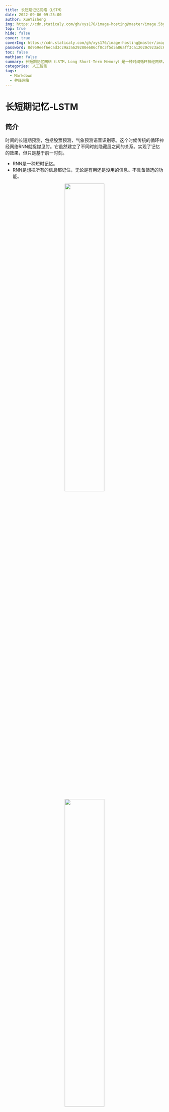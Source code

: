 ```yaml
---
title: 长短期记忆网络（LSTM）
date: 2022-09-06 09:25:00
author: XueYisheng
img: https://cdn.staticaly.com/gh/xys176/image-hosting@master/image.5bgoyw79ji80.webp
top: true
hide: false
cover: true
coverImg: https://cdn.staticaly.com/gh/xys176/image-hosting@master/image.5bgoyw79ji80.webp
password: 8d969eef6ecad3c29a3a629280e686cf0c3f5d5a86aff3ca12020c923adc6c92
toc: false
mathjax: false
summary: 长短期记忆网络（LSTM，Long Short-Term Memory）是一种时间循环神经网络，是为了解决一般的RNN（循环神经网络）存在的长期依赖问题而专门设计出来的，所有的RNN都具有一种重复神经网络模块的链式形式。
categories: 人工智能
tags:
  - Markdown
  - 神经网络
---
```

# 长短期记忆-LSTM


## 简介
时间的长短期预测，包括股票预测，气象预测语音识别等。这个时候传统的循环神经网络RNN就捉襟见肘。它虽然建立了不同时刻隐藏层之间的关系。实现了记忆的效果，但只是基于前一时刻。
- RNN是一种短时记忆。
- RNN是想把所有的信息都记住，无论是有用还是没用的信息。不具备筛选的功能。
<div align=center>
<img  src="https://cdn.staticaly.com/gh/xys176/image-hosting@master/image-(7).cmtksvb31gg.webp"  width="50%"/>
<img  src="https://cdn.staticaly.com/gh/xys176/image-hosting@master/image-(8).ju9vfra8u80.webp" width="50%"/> 
</div>  

## RNN传统循环神经网络模型  
左边红球是不同时间的输入x,中间蓝色是隐藏状态s，右边绿球是网络输出y。在LSTM中增加新的时间线（粉色），同时增加与隐藏状态的联系。
因此，相比较RNN，在STLM中，计算当前时刻t的隐藏状态时，就需要输入x(t)，前一时刻s（t-1)，还需要包含当前时刻的信息c(t)。这就是相当于一个日记本（记忆细胞），记录当前时刻的信息。
<div align=center>
<img  src="https://cdn.staticaly.com/gh/xys176/image-hosting@master/image-(9).6kiyvgziryo.webp"  width="50%"/>
<img  src="https://cdn.staticaly.com/gh/xys176/image-hosting@master/image-(10).2g03g19mq0w0.webp" width="50%"/> 
</div> 
对右上图转换，s(t)与c(t)之间的联系关系被拆分成如下的f1,f2,与c(t)指向s(t)线，一共三条联系线。 <br>  

- f1被称作遗忘门，起到删除功能。它根据昨天记忆s(t-1)和今天输入x(t)，决定来修改删除之前记录c(t-1)。数学表示如下图。其中sigmoid函数取值0到1之间，矩阵元素向乘，会抹掉为0的项，相当于选择性遗忘部分信息。<br>
- f2被称作选择门，其增加选择功能。其中sigmoid函数对信息进行选择，tanh函数取值-1到1之间，起到对数据整理加归纳.<br>
- 因此，得到c（t）=f1*c(t-1)+f2。这个得到的c(t)不仅会继续向下传递，同时还会来更新当前短期记忆s(t)，即第三条关联线。
<div align=center>
<img  src="https://cdn.staticaly.com/gh/xys176/image-hosting@master/image-(11).5z5rn8f9ejs.webp"  width="30%"/>
<img  src="https://cdn.staticaly.com/gh/xys176/image-hosting@master/image-(13).cb3raezz27k.webp" width="30%"/> 
<img  src="https://cdn.staticaly.com/gh/xys176/image-hosting@master/image-(12).65waw4lqhec0.webp" width="30%"/> 
<img  src="https://cdn.staticaly.com/gh/xys176/image-hosting@master/image-(16).2yk69gynmxa0.webp" width="40%"/> 
<img  src="https://cdn.staticaly.com/gh/xys176/image-hosting@master/image-(14).41bi9k8jv2g0.webp" width="40%"/> 
<img  src="https://cdn.staticaly.com/gh/xys176/image-hosting@master/image-(17).6ejn8w2i9yk0.webp" width="40%"/> 
<img  src="https://cdn.staticaly.com/gh/xys176/image-hosting@master/image-(18).678cphnkm7s0.webp" width="40%"/> 
</div>
经过以上操作，就可得到输出y（t）,同时保持并得到短期记忆链s与长期记忆链c。并且相互更新。  

## 传统LSTM向前传播过程
详细讲解LSTM中具体的细节实现。LSTM的详细传递模型图。
每一个绿色矩形中，都被成为一个记忆细胞。
<div align=center>
<img  src="https://cdn.staticaly.com/gh/xys176/image-hosting@master/image.5bgoyw79ji80.webp" width="80%"/> 
<img  src="https://cdn.staticaly.com/gh/xys176/image-hosting@master/image-(19).1gehkqruadi8.webp" width="30%"/>   
</div>

- σ就是sigmoid函数,也被称作门，取值在0到1之间。
- 下图中的g(t)就是c(t)。
- 得到c(t)之后，h(t)由c(t)向下经过tanh函数门，再与o(t)想乘。o(t)与f(t)相同，都是遗忘门。
- h(t)即使当前输出状态（紫色的可直接输出），也是长时记忆链的当前状态。并持续向下传播。
- y(t)就是输出，对应需要的格式。可灵活多变。
<div align=center>
<img  src="https://cdn.staticaly.com/gh/xys176/image-hosting@master/image-(20).2hkik6yigly0.webp" width="80%"/>   
</div>

## LSTM的变体
### 1. 长时记忆影响
增加前一时刻长时记忆的影响，在遗忘门之前得到前一时刻的长期记忆c(t)。
<div align=center>
<img  src="https://cdn.staticaly.com/gh/xys176/image-hosting@master/image-(21).2dkydrfawlxc.webp" width="80%"/>   
</div>

### 2. 耦合遗忘门和输入门
这种情况下，只有遗忘了旧的信息，才会添加新的信息。“1”减去矩阵中所要遗忘的，矩阵为1的项，减完后为0，进入更新门，此时需要遗忘部分为0，矩阵想乘时，就会丢弃掉这部分数据。（1-f(t))代表更新的结果，再加遗忘门数据。得到长时记忆输出C(T)。
<div align=center>
<img  src="https://cdn.staticaly.com/gh/xys176/image-hosting@master/image-(22).70n8gfo01ww0.webp" width="80%"/>   
</div>

### 3. 组合为更新门且合并长时记忆
整合长时和短期记忆，全部都需要依赖前一时刻的短期记忆。
<div align=center>
<img  src="https://cdn.staticaly.com/gh/xys176/image-hosting@master/image-(24).6n994o3w2qk0.webp" width="80%"/>   
</div>

---
参考：   
https://www.bilibili.com/video/BV1qM4y1M7Nv?spm_id_from=333.337.search-card.all.click   
https://www.bilibili.com/video/BV1Z34y1k7mc?spm_id_from=333.337.search-card.all.click   
http://colah.github.io/posts/2015-08-Understanding-LSTMs/


___

